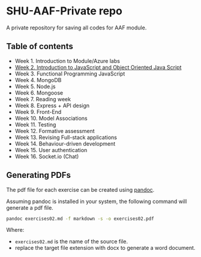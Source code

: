 # SHU-AAF-Private repo

A private repository for saving all codes for AAF module.

## Table of contents

- Week 1. Introduction to Module/Azure labs
- [Week 2. Introduction to JavaScript and Object Oriented Java Script](./week02-Intro_JS_OO/exercises02.md)
- Week 3. Functional Programming JavaScript
- Week 4. MongoDB
- Week 5. Node.js
- Week 6. Mongoose
- Week 7. Reading week
- Week 8. Express + API design
- Week 9. Front-End
- Week 10. Model Associations
- Week 11. Testing
- Week 12. Formative assessment
- Week 13. Revising Full-stack applications
- Week 14. Behaviour-driven development
- Week 15. User authentication
- Week 16. Socket.io (Chat)

## Generating PDFs

The pdf file for each exercise can be created using [pandoc](https://pandoc.org/).

Assuming pandoc is installed in your system, the following command will generate a pdf file.

```bash
pandoc exercises02.md -f markdown -s -o exercises02.pdf
```

Where:

- `exercises02.md` is the name of the source file.
- replace the target file extension with docx to generate a word document.